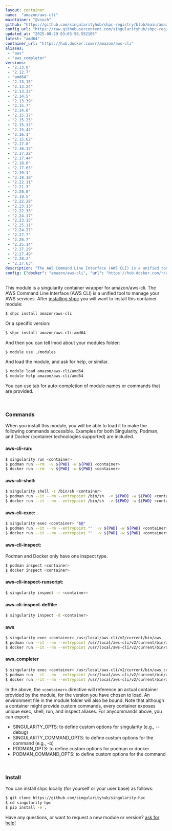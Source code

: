```yaml
---
layout: container
name:  "amazon/aws-cli"
maintainer: "@vsoch"
github: "https://github.com/singularityhub/shpc-registry/blob/main/amazon/aws-cli/container.yaml"
config_url: "https://raw.githubusercontent.com/singularityhub/shpc-registry/main/amazon/aws-cli/container.yaml"
updated_at: "2025-08-29 03:03:56.552105"
latest: "amd64"
container_url: "https://hub.docker.com/r/amazon/aws-cli"
aliases:
 - "aws"
 - "aws_completer"
versions:
 - "2.13.0"
 - "2.12.7"
 - "amd64"
 - "2.13.15"
 - "2.13.24"
 - "2.13.32"
 - "2.14.5"
 - "2.13.39"
 - "2.15.7"
 - "2.14.6"
 - "2.15.17"
 - "2.15.25"
 - "2.15.35"
 - "2.15.44"
 - "2.16.1"
 - "2.15.62"
 - "2.17.8"
 - "2.16.12"
 - "2.17.22"
 - "2.17.44"
 - "2.18.0"
 - "2.17.65"
 - "2.19.1"
 - "2.18.18"
 - "2.22.11"
 - "2.21.3"
 - "2.20.0"
 - "2.19.5"
 - "2.22.28"
 - "2.23.13"
 - "2.22.35"
 - "2.24.17"
 - "2.23.15"
 - "2.25.11"
 - "2.24.27"
 - "2.27.7"
 - "2.26.7"
 - "2.25.14"
 - "2.27.29"
 - "2.27.49"
 - "2.28.2"
 - "2.27.63"
description: "The AWS Command Line Interface (AWS CLI) is a unified tool to manage your AWS services."
config: {"docker": "amazon/aws-cli", "url": "https://hub.docker.com/r/amazon/aws-cli", "maintainer": "@sarahbeecroft", "description": "The AWS Command Line Interface (AWS CLI) is a unified tool to manage your AWS services.", "latest": {"amd64": "sha256:73e18713d5ffc7e1beb8c944c142d74d515ef3ec016c7503dbd9530553f58b31"}, "tags": {"2.13.0": "sha256:7590866b360c488028f018e120da4394c799de08a8d8c1b09570cf720867bed5", "2.12.7": "sha256:93c39fb5fcf7b8269a7f1e3ee342f446f4c463abdbe924c79f4de2f959a03b3b", "amd64": "sha256:73e18713d5ffc7e1beb8c944c142d74d515ef3ec016c7503dbd9530553f58b31", "2.13.15": "sha256:ac2c7d3827a8fef1024357ada9c6ccd8d0ce098a85cffd6803a52bb8cb4842ed", "2.13.24": "sha256:e6ea5be1036e5f490fd4cd49cf0f7081eaf401a8dd978c524c28666b60a8c1b2", "2.13.32": "sha256:c59ac67975129e96448601b92d5a890cdfdaff0f175a3e4eb9cfa32b3995dca6", "2.14.5": "sha256:8da8ae14cd7b6ea8a90d352736bb5dbde1be4bb408b67877f8f4f0e02c3e13e3", "2.13.39": "sha256:4fe0a87257ba17fc214ed9b3f3456ecf5cb6b040d8873944908f9b020ca2e58c", "2.15.7": "sha256:07cc353f732a986c45ee0a8082c56442ade50b114f668df6af97b1b156916e5a", "2.14.6": "sha256:7a3f926997cfafa1cf737d5250a1b9040ffc902a632516f0e6a80c7828495482", "2.15.17": "sha256:a0c252c1822e1e484dcb4025ac4a6f765007b7b4ea57db1f09ada597e093df5c", "2.15.25": "sha256:16c5a4e1022a04208561d571b36615fe207e56c725b0d83f60b63729783f4415", "2.15.35": "sha256:9d1582256677c240d1f735b4ff4cc407c0596dccffa713fc405186794fab8139", "2.15.44": "sha256:1ace13eeb6eb414b1196811e59122b4705bd196479d29a80529ea4c837fce9ad", "2.16.1": "sha256:4da43fad4f528f45a63a8bce054bbc39cd417be9fb397cfd0535f16ccd6c1a8c", "2.15.62": "sha256:2cf6c1ad8ebfe2010c36bc2acb16217a2b2e6e5aabc474b6a2027bd885d93ea1", "2.17.8": "sha256:8b7517a6519843174c8759666ce3abd112e7b7a711c58ca9b164216100737f9f", "2.16.12": "sha256:0d9ab2b67b11a1958fa731459e37e9cd0f99457e24a1a2a972b7b163fc41901c", "2.17.22": "sha256:d384a7fb1e23d15d757fcdbfc188c7e4c2e0dae767713170505bdb57ca421510", "2.17.44": "sha256:f2094b8092475b7dae06fbec228bcd25ad24206f5b4fdce5b81bfe2a4b381892", "2.18.0": "sha256:34ee73bf22c6b60bca156cd73e5dd486622ff994361c2ce7fe0410b24ec5540d", "2.17.65": "sha256:0b87fc99cea4a0ea8512b80a297264af7685414f3b6c8c385b57d7fc817b67c7", "2.19.1": "sha256:1451c8c3ffacafd52fca9535788664a936cf04bed7612e51bf059c787724ef79", "2.18.18": "sha256:b572505e888bf8137462685093e0737ac1dfed96ba2f9bb823d3fed891c1b5b9", "2.22.11": "sha256:9db678721c06164545924d0b25c295dbe1fa7d5878c97a384e35cf3d116f58ea", "2.21.3": "sha256:4e21f3718db4e6d32bf822df862cab702409a44c250f91f4a389da8d1735b769", "2.20.0": "sha256:53e6a799e53c5b54e3809b7b02fc4b69ad8f30420c78b10b7bcf0573cab23a89", "2.19.5": "sha256:e6314637edba91c533fe1615d2d5302066944630a81b63df6c10657ac6b993ff", "2.22.28": "sha256:7d4b8eec7060e4fb5c19109b5f7ee770d5abe3e3b23b35378be8e27321a90fd0", "2.23.13": "sha256:482b05dea6c05081c83a0144df6bf218188985dcacaf10a1021f606d286b9605", "2.22.35": "sha256:6977c83ae3dc99f28fcf8276b9ea5eec33833cd5be40574b34112e98113ec7a2", "2.24.17": "sha256:36f83318804066016fd3f734b80864d8a13c84f3af8cde1a5475f018e8c62ec9", "2.23.15": "sha256:91d0dc6cd4caaa93e192292ec95eb5deb5e7642926370ac99b4fad4df9a84451", "2.25.11": "sha256:7a4bf3e634eb95ea476c5baacde1790a41cf9ae5a73572ed1edfa6bd93c57fd4", "2.24.27": "sha256:d6a87ef206b1f6c1038dd583855c2af0c458246605e99a1c2493c98b04e1f0ba", "2.27.7": "sha256:a1b3add863c74fedfda2823785a4e1b37b4eda2f255835dbd35bc05b2335737f", "2.26.7": "sha256:94d18667c5adc2299bb04a33ffa04de92f9fd0d52919147507f6bfeef395b213", "2.25.14": "sha256:e58a72abb294dd9a677b2b75d19df5f4b049ff8b243cc86dc08504a4997ca9c4", "2.27.29": "sha256:e5311a08bb80b6229bcdb2d4dca35cb0bce0566e3e346ef7e8b345828c6b3b0b", "2.27.49": "sha256:1b7003e3ecb737b7533d8e16a547b4bc36e912508c3532ae51003aad8d0cd41d", "2.28.2": "sha256:2009ee0ab3f412f302f3a5a6c211c2f6b15eb316d4b00c755df536195beccb2d", "2.27.63": "sha256:221149af55371db745f5fcc1fd553e5ab3d0ae1c6b5309a44c181e94a1913d65"}, "aliases": {"aws": "/usr/local/aws-cli/v2/current/bin/aws", "aws_completer": "/usr/local/aws-cli/v2/current/bin/aws_completer"}, "features": {"home": true}}
---
```


This module is a singularity container wrapper for amazon/aws-cli.
The AWS Command Line Interface (AWS CLI) is a unified tool to manage your AWS services.
After [installing shpc](#install) you will want to install this container module:


```bash
$ shpc install amazon/aws-cli
```

Or a specific version:

```bash
$ shpc install amazon/aws-cli:amd64
```

And then you can tell lmod about your modules folder:

```bash
$ module use ./modules
```

And load the module, and ask for help, or similar.

```bash
$ module load amazon/aws-cli/amd64
$ module help amazon/aws-cli/amd64
```

You can use tab for auto-completion of module names or commands that are provided.

<br>

### Commands

When you install this module, you will be able to load it to make the following commands accessible.
Examples for both Singularity, Podman, and Docker (container technologies supported) are included.

#### aws-cli-run:

```bash
$ singularity run <container>
$ podman run --rm  -v ${PWD} -w ${PWD} <container>
$ docker run --rm  -v ${PWD} -w ${PWD} <container>
```

#### aws-cli-shell:

```bash
$ singularity shell -s /bin/sh <container>
$ podman run --it --rm --entrypoint /bin/sh  -v ${PWD} -w ${PWD} <container>
$ docker run --it --rm --entrypoint /bin/sh  -v ${PWD} -w ${PWD} <container>
```

#### aws-cli-exec:

```bash
$ singularity exec <container> "$@"
$ podman run --it --rm --entrypoint ""  -v ${PWD} -w ${PWD} <container> "$@"
$ docker run --it --rm --entrypoint ""  -v ${PWD} -w ${PWD} <container> "$@"
```

#### aws-cli-inspect:

Podman and Docker only have one inspect type.

```bash
$ podman inspect <container>
$ docker inspect <container>
```

#### aws-cli-inspect-runscript:

```bash
$ singularity inspect -r <container>
```

#### aws-cli-inspect-deffile:

```bash
$ singularity inspect -d <container>
```


#### aws

```bash
$ singularity exec <container> /usr/local/aws-cli/v2/current/bin/aws
$ podman run --it --rm --entrypoint /usr/local/aws-cli/v2/current/bin/aws   -v ${PWD} -w ${PWD} <container> -c " $@"
$ docker run --it --rm --entrypoint /usr/local/aws-cli/v2/current/bin/aws   -v ${PWD} -w ${PWD} <container> -c " $@"
```


#### aws_completer

```bash
$ singularity exec <container> /usr/local/aws-cli/v2/current/bin/aws_completer
$ podman run --it --rm --entrypoint /usr/local/aws-cli/v2/current/bin/aws_completer   -v ${PWD} -w ${PWD} <container> -c " $@"
$ docker run --it --rm --entrypoint /usr/local/aws-cli/v2/current/bin/aws_completer   -v ${PWD} -w ${PWD} <container> -c " $@"
```



In the above, the `<container>` directive will reference an actual container provided
by the module, for the version you have chosen to load. An environment file in the
module folder will also be bound. Note that although a container
might provide custom commands, every container exposes unique exec, shell, run, and
inspect aliases. For anycommands above, you can export:

 - SINGULARITY_OPTS: to define custom options for singularity (e.g., --debug)
 - SINGULARITY_COMMAND_OPTS: to define custom options for the command (e.g., -b)
 - PODMAN_OPTS: to define custom options for podman or docker
 - PODMAN_COMMAND_OPTS: to define custom options for the command

<br>

### Install

You can install shpc locally (for yourself or your user base) as follows:

```bash
$ git clone https://github.com/singularityhub/singularity-hpc
$ cd singularity-hpc
$ pip install -e .
```

Have any questions, or want to request a new module or version? [ask for help!](https://github.com/singularityhub/singularity-hpc/issues)